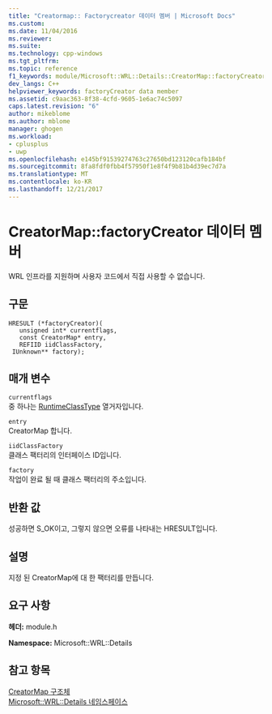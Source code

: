 ```yaml
---
title: "Creatormap:: Factorycreator 데이터 멤버 | Microsoft Docs"
ms.custom: 
ms.date: 11/04/2016
ms.reviewer: 
ms.suite: 
ms.technology: cpp-windows
ms.tgt_pltfrm: 
ms.topic: reference
f1_keywords: module/Microsoft::WRL::Details::CreatorMap::factoryCreator
dev_langs: C++
helpviewer_keywords: factoryCreator data member
ms.assetid: c9aac363-8f38-4cfd-9605-1e6ac74c5097
caps.latest.revision: "6"
author: mikeblome
ms.author: mblome
manager: ghogen
ms.workload:
- cplusplus
- uwp
ms.openlocfilehash: e145bf91539274763c27650bd123120cafb184bf
ms.sourcegitcommit: 8fa8fdf0fbb4f57950f1e8f4f9b81b4d39ec7d7a
ms.translationtype: MT
ms.contentlocale: ko-KR
ms.lasthandoff: 12/21/2017
---
```

# <a name="creatormapfactorycreator-data-member"></a>CreatorMap::factoryCreator 데이터 멤버
WRL 인프라를 지원하며 사용자 코드에서 직접 사용할 수 없습니다.  
  
## <a name="syntax"></a>구문  
  
```  
HRESULT (*factoryCreator)(  
   unsigned int* currentflags,  
   const CreatorMap* entry,  
   REFIID iidClassFactory,  
 IUnknown** factory);  
```  
  
## <a name="parameters"></a>매개 변수  
 `currentflags`  
 중 하나는 [RuntimeClassType](../windows/runtimeclasstype-enumeration.md) 열거자입니다.  
  
 `entry`  
 CreatorMap 합니다.  
  
 `iidClassFactory`  
 클래스 팩터리의 인터페이스 ID입니다.  
  
 `factory`  
 작업이 완료 될 때 클래스 팩터리의 주소입니다.  
  
## <a name="return-value"></a>반환 값  
 성공하면 S_OK이고, 그렇지 않으면 오류를 나타내는 HRESULT입니다.  
  
## <a name="remarks"></a>설명  
 지정 된 CreatorMap에 대 한 팩터리를 만듭니다.  
  
## <a name="requirements"></a>요구 사항  
 **헤더:** module.h  
  
 **Namespace:** Microsoft::WRL::Details  
  
## <a name="see-also"></a>참고 항목  
 [CreatorMap 구조체](../windows/creatormap-structure.md)   
 [Microsoft::WRL::Details 네임스페이스](../windows/microsoft-wrl-details-namespace.md)